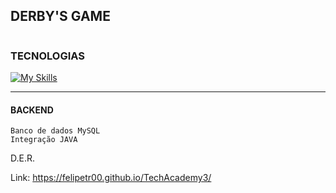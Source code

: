 ## DERBY'S GAME
```
```
### TECNOLOGIAS

[![My Skills](https://skillicons.dev/icons?i=html,css,js,java,mysql&theme=light)](https://skillicons.dev)
___
#### BACKEND

    Banco de dados MySQL
    Integração JAVA

D.E.R.

Link: https://felipetr00.github.io/TechAcademy3/


